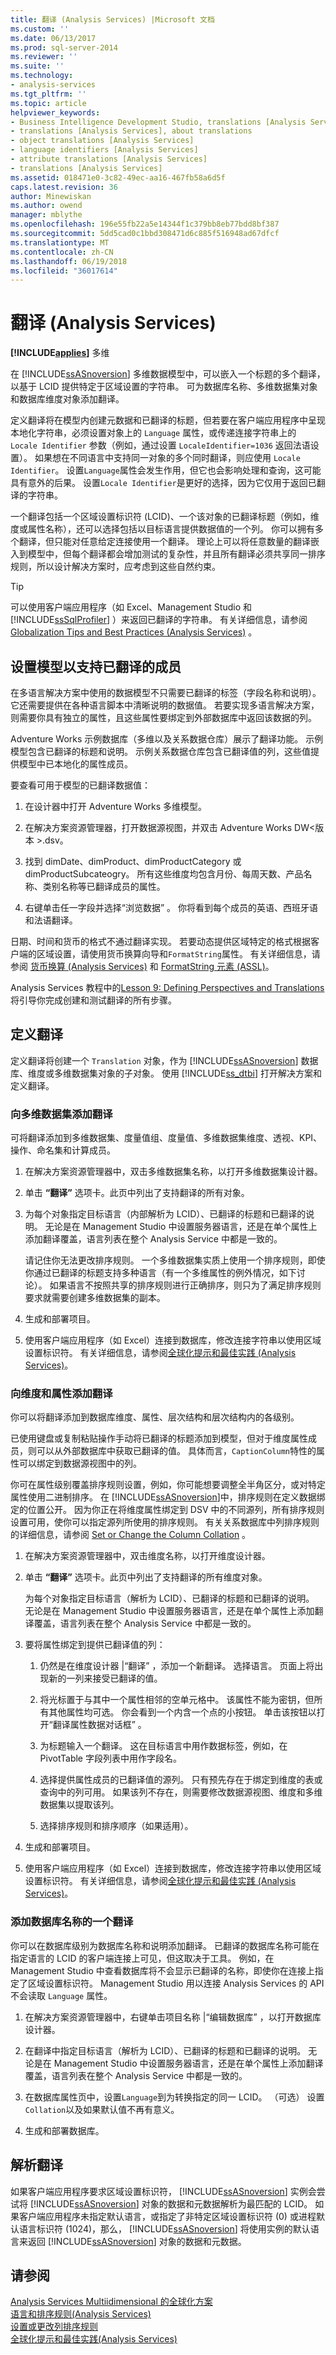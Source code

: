 ```yaml
---
title: 翻译 (Analysis Services) |Microsoft 文档
ms.custom: ''
ms.date: 06/13/2017
ms.prod: sql-server-2014
ms.reviewer: ''
ms.suite: ''
ms.technology:
- analysis-services
ms.tgt_pltfrm: ''
ms.topic: article
helpviewer_keywords:
- Business Intelligence Development Studio, translations [Analysis Services]
- translations [Analysis Services], about translations
- object translations [Analysis Services]
- language identifiers [Analysis Services]
- attribute translations [Analysis Services]
- translations [Analysis Services]
ms.assetid: 018471e0-3c82-49ec-aa16-467fb58a6d5f
caps.latest.revision: 36
author: Minewiskan
ms.author: owend
manager: mblythe
ms.openlocfilehash: 196e55fb22a5e14344f1c379bb8eb77bdd8bf387
ms.sourcegitcommit: 5dd5cad0c1bbd308471d6c885f516948ad67dfcf
ms.translationtype: MT
ms.contentlocale: zh-CN
ms.lasthandoff: 06/19/2018
ms.locfileid: "36017614"
---
```

# <a name="translations-analysis-services"></a>翻译 (Analysis Services)
  **[!INCLUDE[applies](../includes/applies-md.md)]**  多维  
  
 在 [!INCLUDE[ssASnoversion](../includes/ssasnoversion-md.md)] 多维数据模型中，可以嵌入一个标题的多个翻译，以基于 LCID 提供特定于区域设置的字符串。 可为数据库名称、多维数据集对象和数据库维度对象添加翻译。  
  
 定义翻译将在模型内创建元数据和已翻译的标题，但若要在客户端应用程序中呈现本地化字符串，必须设置对象上的 `Language` 属性，或传递连接字符串上的 `Locale Identifier` 参数（例如，通过设置 `LocaleIdentifier=1036` 返回法语设置）。 如果想在不同语言中支持同一对象的多个同时翻译，则应使用 `Locale Identifier`。 设置`Language`属性会发生作用，但它也会影响处理和查询，这可能具有意外的后果。 设置`Locale Identifier`是更好的选择，因为它仅用于返回已翻译的字符串。  
  
 一个翻译包括一个区域设置标识符 (LCID)、一个该对象的已翻译标题（例如，维度或属性名称），还可以选择包括以目标语言提供数据值的一个列。 你可以拥有多个翻译，但只能对任意给定连接使用一个翻译。 理论上可以将任意数量的翻译嵌入到模型中，但每个翻译都会增加测试的复杂性，并且所有翻译必须共享同一排序规则，所以设计解决方案时，应考虑到这些自然约束。  
  
> [!TIP]  
>  可以使用客户端应用程序（如 Excel、Management Studio 和 [!INCLUDE[ssSqlProfiler](../includes/sssqlprofiler-md.md)] ）来返回已翻译的字符串。 有关详细信息，请参阅 [Globalization Tips and Best Practices &#40;Analysis Services&#41;](globalization-tips-and-best-practices-analysis-services.md) 。  
  
## <a name="setting-up-a-model-to-support-translated-members"></a>设置模型以支持已翻译的成员  
 在多语言解决方案中使用的数据模型不只需要已翻译的标签（字段名称和说明）。 它还需要提供在各种语言脚本中清晰说明的数据值。 若要实现多语言解决方案，则需要你具有独立的属性，且这些属性要绑定到外部数据库中返回该数据的列。  
  
 Adventure Works 示例数据库（多维以及关系数据仓库）展示了翻译功能。 示例模型包含已翻译的标题和说明。 示例关系数据仓库包含已翻译值的列，这些值提供模型中已本地化的属性成员。  
  
 要查看可用于模型的已翻译数据值：  
  
1.  在设计器中打开 Adventure Works 多维模型。  
  
2.  在解决方案资源管理器，打开数据源视图，并双击 Adventure Works DW\<版本 >.dsv。  
  
3.  找到 dimDate、dimProduct、dimProductCategory 或 dimProductSubcateogry。 所有这些维度均包含月份、每周天数、产品名称、类别名称等已翻译成员的属性。  
  
4.  右键单击任一字段并选择“浏览数据” 。 你将看到每个成员的英语、西班牙语和法语翻译。  
  
 日期、时间和货币的格式不通过翻译实现。 若要动态提供区域特定的格式根据客户端的区域设置，请使用货币换算向导和`FormatString`属性。 有关详细信息，请参阅 [货币换算 (Analysis Services)](currency-conversions-analysis-services.md) 和 [FormatString 元素 (ASSL)](scripting/properties/formatstring-element-assl.md)。  
  
 Analysis Services 教程中的[Lesson 9: Defining Perspectives and Translations](lesson-9-defining-perspectives-and-translations.md) 将引导你完成创建和测试翻译的所有步骤。  
  
## <a name="defining-translations"></a>定义翻译  
 定义翻译将创建一个 `Translation` 对象，作为 [!INCLUDE[ssASnoversion](../includes/ssasnoversion-md.md)] 数据库、维度或多维数据集对象的子对象。 使用 [!INCLUDE[ss_dtbi](../includes/ss-dtbi-md.md)] 打开解决方案和定义翻译。  
  
### <a name="add-translations-to-a-cube"></a>向多维数据集添加翻译  
 可将翻译添加到多维数据集、度量值组、度量值、多维数据集维度、透视、KPI、操作、命名集和计算成员。  
  
1.  在解决方案资源管理器中，双击多维数据集名称，以打开多维数据集设计器。  
  
2.  单击 **“翻译”** 选项卡。此页中列出了支持翻译的所有对象。  
  
3.  为每个对象指定目标语言（内部解析为 LCID）、已翻译的标题和已翻译的说明。 无论是在 Management Studio 中设置服务器语言，还是在单个属性上添加翻译覆盖，语言列表在整个 Analysis Service 中都是一致的。  
  
     请记住你无法更改排序规则。 一个多维数据集实质上使用一个排序规则，即使你通过已翻译的标题支持多种语言（有一个多维属性的例外情况，如下讨论）。 如果语言不按照共享的排序规则进行正确排序，则只为了满足排序规则要求就需要创建多维数据集的副本。  
  
4.  生成和部署项目。  
  
5.  使用客户端应用程序（如 Excel）连接到数据库，修改连接字符串以使用区域设置标识符。 有关详细信息，请参阅[全球化提示和最佳实践 (Analysis Services)](globalization-tips-and-best-practices-analysis-services.md)。  
  
### <a name="add-translations-to-a-dimension-and-attributes"></a>向维度和属性添加翻译  
 你可以将翻译添加到数据库维度、属性、层次结构和层次结构内的各级别。  
  
 已使用键盘或复制粘贴操作手动将已翻译的标题添加到模型，但对于维度属性成员，则可以从外部数据库中获取已翻译的值。 具体而言，`CaptionColumn`特性的属性可以绑定到数据源视图中的列。  
  
 你可在属性级别覆盖排序规则设置，例如，你可能想要调整全半角区分，或对特定属性使用二进制排序。 在 [!INCLUDE[ssASnoversion](../includes/ssasnoversion-md.md)]中，排序规则在定义数据绑定的位置公开。 因为你正在将维度属性绑定到 DSV 中的不同源列，所有排序规则设置可用，使你可以指定源列所使用的排序规则。 有关关系数据库中列排序规则的详细信息，请参阅 [Set or Change the Column Collation](../relational-databases/collations/set-or-change-the-column-collation.md) 。  
  
1.  在解决方案资源管理器中，双击维度名称，以打开维度设计器。  
  
2.  单击 **“翻译”** 选项卡。此页中列出了支持翻译的所有维度对象。  
  
     为每个对象指定目标语言（解析为 LCID）、已翻译的标题和已翻译的说明。 无论是在 Management Studio 中设置服务器语言，还是在单个属性上添加翻译覆盖，语言列表在整个 Analysis Service 中都是一致的。  
  
3.  要将属性绑定到提供已翻译值的列：  
  
    1.  仍然是在维度设计器 |“翻译” ，添加一个新翻译。 选择语言。 页面上将出现新的一列来接受已翻译的值。  
  
    2.  将光标置于与其中一个属性相邻的空单元格中。 该属性不能为密钥，但所有其他属性均可选。 你会看到一个内含一个点的小按钮。 单击该按钮以打开“翻译属性数据对话框” 。  
  
    3.  为标题输入一个翻译。 这在目标语言中用作数据标签，例如，在 PivotTable 字段列表中用作字段名。  
  
    4.  选择提供属性成员的已翻译值的源列。 只有预先存在于绑定到维度的表或查询中的列可用。 如果该列不存在，则需要修改数据源视图、维度和多维数据集以提取该列。  
  
    5.  选择排序规则和排序顺序（如果适用）。  
  
4.  生成和部署项目。  
  
5.  使用客户端应用程序（如 Excel）连接到数据库，修改连接字符串以使用区域设置标识符。 有关详细信息，请参阅[全球化提示和最佳实践 (Analysis Services)](globalization-tips-and-best-practices-analysis-services.md)。  
  
### <a name="add-a-translation-of-the-database-name"></a>添加数据库名称的一个翻译  
 你可以在数据库级别为数据库名称和说明添加翻译。 已翻译的数据库名称可能在指定语言的 LCID 的客户端连接上可见，但这取决于工具。 例如，在 Management Studio 中查看数据库将不会显示已翻译的名称，即使你在连接上指定了区域设置标识符。 Management Studio 用以连接 Analysis Services 的 API 不会读取 `Language` 属性。  
  
1.  在解决方案资源管理器中，右键单击项目名称 |“编辑数据库”  ，以打开数据库设计器。  
  
2.  在翻译中指定目标语言（解析为 LCID）、已翻译的标题和已翻译的说明。 无论是在 Management Studio 中设置服务器语言，还是在单个属性上添加翻译覆盖，语言列表在整个 Analysis Service 中都是一致的。  
  
3.  在数据库属性页中，设置`Language`到为转换指定的同一 LCID。 （可选） 设置`Collation`以及如果默认值不再有意义。  
  
4.  生成和部署数据库。  
  
## <a name="resolving-translations"></a>解析翻译  
 如果客户端应用程序要求区域设置标识符， [!INCLUDE[ssASnoversion](../includes/ssasnoversion-md.md)] 实例会尝试将 [!INCLUDE[ssASnoversion](../includes/ssasnoversion-md.md)] 对象的数据和元数据解析为最匹配的 LCID。 如果客户端应用程序未指定默认语言，或指定了非特定区域设置标识符 (0) 或进程默认语言标识符 (1024)，那么， [!INCLUDE[ssASnoversion](../includes/ssasnoversion-md.md)] 将使用实例的默认语言来返回 [!INCLUDE[ssASnoversion](../includes/ssasnoversion-md.md)] 对象的数据和元数据。  
  
## <a name="see-also"></a>请参阅  
 [Analysis Services Multiidimensional 的全球化方案](globalization-scenarios-for-analysis-services-multiidimensional.md)   
 [语言和排序规则&#40;Analysis Services&#41;](languages-and-collations-analysis-services.md)   
 [设置或更改列排序规则](../relational-databases/collations/set-or-change-the-column-collation.md)   
 [全球化提示和最佳实践&#40;Analysis Services&#41;](globalization-tips-and-best-practices-analysis-services.md)  
  
  